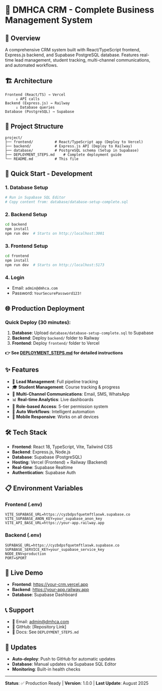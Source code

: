 # 🎯 DMHCA CRM - Complete Business Management System

## 🌟 **Overview**
A comprehensive CRM system built with React/TypeScript frontend, Express.js backend, and Supabase PostgreSQL database. Features real-time lead management, student tracking, multi-channel communications, and automated workflows.

## 🏗️ **Architecture**
```
Frontend (React/TS) → Vercel
     ↓ API calls
Backend (Express.js) → Railway  
     ↓ Database queries
Database (PostgreSQL) → Supabase
```

## 📁 **Project Structure**
```
project/
├── frontend/          # React/TypeScript app (Deploy to Vercel)
├── backend/           # Express.js API (Deploy to Railway)
├── database/          # PostgreSQL schema (Setup in Supabase)
├── DEPLOYMENT_STEPS.md    # Complete deployment guide
└── README.md          # This file
```

## 🚀 **Quick Start - Development**

### **1. Database Setup**
```bash
# Run in Supabase SQL Editor
# Copy content from: database/database-setup-complete.sql
```

### **2. Backend Setup**
```bash
cd backend
npm install
npm run dev  # Starts on http://localhost:3001
```

### **3. Frontend Setup**
```bash
cd frontend
npm install
npm run dev  # Starts on http://localhost:5173
```

### **4. Login**
- Email: `admin@dmhca.com`
- Password: `YourSecurePassword123!`

## 🌐 **Production Deployment**

### **Quick Deploy (30 minutes):**
1. **Database**: Upload `database/database-setup-complete.sql` to Supabase
2. **Backend**: Deploy `backend/` folder to Railway
3. **Frontend**: Deploy `frontend/` folder to Vercel

**👉 See [DEPLOYMENT_STEPS.md](DEPLOYMENT_STEPS.md) for detailed instructions**

## ✨ **Features**
- 👥 **Lead Management**: Full pipeline tracking
- 🎓 **Student Management**: Course tracking & progress
- 💬 **Multi-Channel Communications**: Email, SMS, WhatsApp
- 📊 **Real-time Analytics**: Live dashboards
- 🔐 **Role-based Access**: 5-tier permission system
- 🔄 **Auto Workflows**: Intelligent automation
- 📱 **Mobile Responsive**: Works on all devices

## 🛠️ **Tech Stack**
- **Frontend**: React 18, TypeScript, Vite, Tailwind CSS
- **Backend**: Express.js, Node.js
- **Database**: Supabase (PostgreSQL)
- **Hosting**: Vercel (Frontend) + Railway (Backend)
- **Real-time**: Supabase Realtime
- **Authentication**: Supabase Auth

## 📋 **Environment Variables**

### **Frontend (.env)**
```env
VITE_SUPABASE_URL=https://cyzbdpsfquetmftlaswk.supabase.co
VITE_SUPABASE_ANON_KEY=your_supabase_anon_key
VITE_API_BASE_URL=https://your-app.railway.app
```

### **Backend (.env)**
```env
SUPABASE_URL=https://cyzbdpsfquetmftlaswk.supabase.co
SUPABASE_SERVICE_KEY=your_supabase_service_key
NODE_ENV=production
PORT=$PORT
```

## 🎉 **Live Demo**
- **Frontend**: https://your-crm.vercel.app
- **Backend**: https://your-app.railway.app
- **Database**: Supabase Dashboard

## 📞 **Support**
- 📧 Email: admin@dmhca.com
- 🔗 GitHub: [Repository Link]
- 📖 Docs: See `DEPLOYMENT_STEPS.md`

## 🔄 **Updates**
- **Auto-deploy**: Push to GitHub for automatic updates
- **Database**: Manual updates via Supabase SQL Editor
- **Monitoring**: Built-in health checks

---

**Status**: ✅ Production Ready | **Version**: 1.0.0 | **Last Update**: August 2025